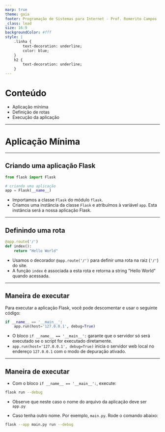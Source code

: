 ```yaml
---
marp: true
theme: gaia
footer: Programação de Sistemas para Internet - Prof. Romerito Campos
_class: lead
size: 16:9
backgroundColor: #fff
style: |
    .linha {
        text-decoration: underline;
        color: blue;
    } 
    h2 {
        text-decoration: underline;
    }    
---
```


# Conteúdo

- Aplicação mínima
- Definição de rotas
- Execução da aplicação

---

<style scoped>
    section {
        display: flex;
        flex-direction: column;
        justify-content: center;
        text-align: center;
    }
</style>

# Aplicação Mínima

---

## Criando uma aplicação Flask

```python
from flask import Flask

# criando uma aplicação
app = Flask(__name__)
```

- Importamos a classe `Flask` do módulo `flask`.
- Criamos uma instância da classe `Flask` e atribuímos à variável `app`. Esta instância será a nossa aplicação Flask.

---

## Definindo uma rota

```python
@app.route('/')
def index():
    return "Hello World"
```

- Usamos o decorador `@app.route('/')` para definir uma rota na raiz (`'/'`) do site.
- A função `index` é associada a esta rota e retorna a string "Hello World" quando acessada.

---

## Maneira de executar

Para executar a aplicação Flask, você pode descomentar e usar o seguinte código:

```python
if __name__ == '__main__':
    app.run(host='127.0.0.1', debug=True)
```

- O bloco `if __name__ == '__main__':` garante que o servidor só será executado se o script for executado diretamente.
- `app.run(host='127.0.0.1', debug=True)` inicia o servidor web local no endereço `127.0.0.1` com o modo de depuração ativado.

---

## Maneira de executar

- Com o bloco `if __name__ == '__main__':`, execute:

```bash
flask run --debug
```

- Observe que neste caso o nome do arquivo da aplicação deve ser `app.py`

- Caso tenha outro nome. Por exemplo, `main.py`. Rode o comando abaixo:

```bash
flask --app main.py run --debug
```
